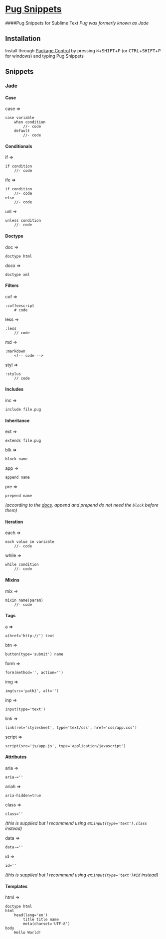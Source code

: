 # [Pug Snippets](https://github.com/nmsmith22389/Pug-Snippets)

####Pug Snippets for Sublime Text
*Pug was formerly known as Jade*

## Installation
Install through [Package Control]() by pressing <kbd>⌘</kbd>+<kbd>SHIFT</kbd>+<kbd>P</kbd> (or <kbd>CTRL</kbd>+<kbd>SHIFT</kbd>+<kbd>P</kbd> for windows) and typing Pug Snippets

## Snippets

### Jade

#### Case

case =>
```pug
case variable
    when condition
        //- code
    default
        //- code
```

#### Conditionals

if =>  
```pug
if condition
    //- code
```

ife => 
```pug
if condition
    //- code
else
    //- code
```

unl =>
```pug
unless condition
    //- code
```

#### Doctype

doc =>
```pug
doctype html
```

docx =>
```pug
doctype xml
```

#### Filters

cof =>
```pug
:coffeescript
    # code
```

less =>
```pug
:less
    // code
```

md =>
```pug
:markdown
    <!-- code -->
```

styl =>
```pug
:stylus
    // code
```

#### Includes

inc =>
```pug
include file.pug
```

#### Inheritance

ext =>
```pug
extends file.pug
```

blk =>
```pug
block name
```

app =>
```pug
append name
```

pre =>
```pug
prepend name
```
*(according to the [docs](https://pugjs.org/language/inheritance.html#block-append-prepend), append and prepend do not need the `block` before them)*

#### Iteration

each =>  
```pug
each value in variable
    //- code
```

while =>  
```pug
while condition
    //- code
```

#### Mixins

mix =>
```pug
mixin name(param)
    //- code
```

#### Tags

a =>
```pug
a(href='http://') text
```

btn =>
```pug
button(type='submit') name
```

form =>
```pug
form(method='', action='')
```

img =>
```pug
img(src='path}', alt='')
```

inp =>
```pug
input(type='text')
```

link =>
```pug
link(rel='stylesheet', type='text/css', href='css/app.css')
```

script =>
```pug
script(src='js/app.js', type='application/javascript')
```

#### Attributes

aria =>
```pug
aria-=''
```

ariah =>
```pug
aria-hidden=true
```

class =>
```pug
class=''
```
*(this is supplied but I recommend using ex:`input(type='text').class` instead)*

data =>
```pug
data-=''
```

id =>
```pug
id=''
```
*(this is supplied but I recommend using ex:`input(type='text')#id` instead)*

#### Templates

html =>
```pug
doctype html
html
    head(lang='en')
        title title name
        meta(charset='UTF-8')
body
    Hello World!
```
